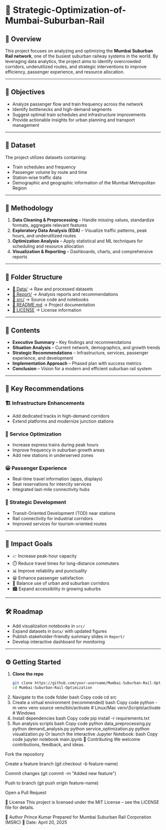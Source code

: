 # 🚉 Strategic-Optimization-of-Mumbai-Suburban-Rail

## 📌 Overview
This project focuses on analyzing and optimizing the **Mumbai Suburban Rail network**, one of the busiest suburban railway systems in the world. By leveraging data analytics, the project aims to identify overcrowded corridors, underutilized routes, and strategic interventions to improve efficiency, passenger experience, and resource allocation.

---

## 🎯 Objectives
- Analyze passenger flow and train frequency across the network  
- Identify bottlenecks and high-demand segments  
- Suggest optimal train schedules and infrastructure improvements  
- Provide actionable insights for urban planning and transport management  

---

## 📂 Dataset
The project utilizes datasets containing:
- Train schedules and frequency  
- Passenger volume by route and time  
- Station-wise traffic data  
- Demographic and geographic information of the Mumbai Metropolitan Region  

---

## 🔬 Methodology
1. **Data Cleaning & Preprocessing** – Handle missing values, standardize formats, aggregate relevant features  
2. **Exploratory Data Analysis (EDA)** – Visualize traffic patterns, peak hours, and underutilized routes  
3. **Optimization Analysis** – Apply statistical and ML techniques for scheduling and resource allocation  
4. **Visualization & Reporting** – Dashboards, charts, and comprehensive reports  

---

## 📁 Folder Structure

- [📂 Data/](Data) → Raw and processed datasets  
- [📂 Report/](Report) → Analysis reports and recommendations  
- [📂 src/](src) → Source code and notebooks  
- [📄 README.md](README.md) → Project documentation  
- [📄 LICENSE](LICENSE) → License information  



---

## 📖 Contents
- **Executive Summary** – Key findings and recommendations  
- **Situation Analysis** – Current network, demographics, and growth trends  
- **Strategic Recommendations** – Infrastructure, services, passenger experience, and development  
- **Implementation Approach** – Phased plan with success metrics  
- **Conclusion** – Vision for a modern and efficient suburban rail system  

---

## 🎯 Key Recommendations
### 🏗️ Infrastructure Enhancements
- Add dedicated tracks in high-demand corridors  
- Extend platforms and modernize junction stations  

### 🚉 Service Optimization
- Increase express trains during peak hours  
- Improve frequency in suburban growth areas  
- Add new stations in underserved zones  

### 😀 Passenger Experience
- Real-time travel information (apps, displays)  
- Seat reservations for intercity services  
- Integrated last-mile connectivity hubs  

### 🌆 Strategic Development
- Transit-Oriented Development (TOD) near stations  
- Rail connectivity for industrial corridors  
- Improved services for tourism-oriented routes  

---

## 🚀 Impact Goals
- 📈 Increase peak-hour capacity  
- ⏱️ Reduce travel times for long-distance commuters  
- 📊 Improve reliability and punctuality  
- 😀 Enhance passenger satisfaction  
- 🌆 Balance use of urban and suburban corridors  
- 🏙️ Expand accessibility in growing suburbs  

---

## 🛠️ Roadmap
- Add visualization notebooks in `src/`  
- Expand datasets in `Data/` with updated figures  
- Publish stakeholder-friendly summary slides in `Report/`  
- Develop interactive dashboard for monitoring  

---

## ⚙️ Getting Started

1. **Clone the repo**
   ```bash
   git clone https://github.com/your-username/Mumbai-Suburban-Rail-Optimization.git
   cd Mumbai-Suburban-Rail-Optimization
2. Navigate to the code folder
bash
Copy code
cd src
3. Create a virtual environment (recommended)
bash
Copy code
python -m venv venv
source venv/bin/activate   # Linux/Mac
venv\Scripts\activate      # Windows
4. Install dependencies
bash
Copy code
pip install -r requirements.txt
5. Run analysis scripts
bash
Copy code
python data_preprocessing.py
python demand_analysis.py
python service_optimization.py
python visualization.py
Or launch the interactive Jupyter Notebook:
bash
Copy code
jupyter notebook main.ipynb
🤝 Contributing
We welcome contributions, feedback, and ideas.

Fork the repository

Create a feature branch (git checkout -b feature-name)

Commit changes (git commit -m "Added new feature")

Push to branch (git push origin feature-name)

Open a Pull Request

📜 License
This project is licensed under the MIT License – see the LICENSE file for details.

👤 Author
Prince Kumar
Prepared for Mumbai Suburban Rail Corporation (MSRC)
📅 Date: April 20, 2025





